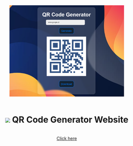 <br>
<div align="center">

<img style="height: 300px;" src="./template.png">
<br>
<br>

<h1>
  <img style="height:30px;" src="https://user-images.githubusercontent.com/105666041/235683240-4931fd0d-7bdb-4730-acdd-a708db350b07.png">
  QR Code Generator Website
</h1>
  <br>
  <a href="https://sarafreitas-dev.github.io/QRcode_Generator/">Click here</a>
  <br>
